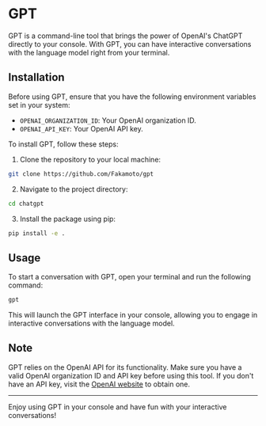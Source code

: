 # GPT

GPT is a command-line tool that brings the power of OpenAI's ChatGPT directly to your console. With GPT, you can have interactive conversations with the language model right from your terminal.

## Installation

Before using GPT, ensure that you have the following environment variables set in your system:

- `OPENAI_ORGANIZATION_ID`: Your OpenAI organization ID.
- `OPENAI_API_KEY`: Your OpenAI API key.

To install GPT, follow these steps:

1. Clone the repository to your local machine:

```bash
git clone https://github.com/Fakamoto/gpt
```

2. Navigate to the project directory:

```bash
cd chatgpt
```

3. Install the package using pip:

```bash
pip install -e .
```

## Usage

To start a conversation with GPT, open your terminal and run the following command:

```bash
gpt
```

This will launch the GPT interface in your console, allowing you to engage in interactive conversations with the language model.

## Note

GPT relies on the OpenAI API for its functionality. Make sure you have a valid OpenAI organization ID and API key before using this tool. If you don't have an API key, visit the [OpenAI website](https://openai.com) to obtain one.

---

Enjoy using GPT in your console and have fun with your interactive conversations!
